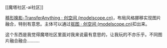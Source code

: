 [[魔塔社区-ai社区]]

[移形换影-TransferAnything · 创空间 (modelscope.cn)](https://modelscope.cn/studios/iic/TransferAnything/summary)，布局风格挪移实现图片融合，特别有意思。主体可以通过[抠图 · 创空间 (modelscope.cn)](https://modelscope.cn/studios/lsl2032604703/BRIA-RMBG-1.4/summary)扣出来。

这个东西是我觉得魔塔社区里面对我来说最有意思的，让我玩的不亦乐乎。不同图片融合融合..........

